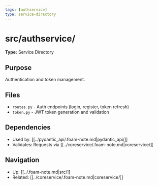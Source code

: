 ```yaml
---
tags: [authservice]
type: service-directory
---
```


# src/authservice/

**Type:** Service Directory

## Purpose
Authentication and token management.

## Files
- `routes.py` - Auth endpoints (login, register, token refresh)
- `token.py` - JWT token generation and validation

## Dependencies
- Used by: [[../pydantic_api/.foam-note.md|pydantic_api/]]
- Validates: Requests via [[../coreservice/.foam-note.md|coreservice/]]

## Navigation
- Up: [[../.foam-note.md|src/]]
- Related: [[../coreservice/.foam-note.md|coreservice/]]
